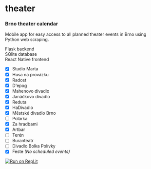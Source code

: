 # theater

### Brno theater calendar
Mobile app for easy access to all planned theater events in Brno using Python web scraping.

Flask backend<br>
SQlite database<br>
React Native frontend

- [x] Studio Marta
- [x] Husa na provázku
- [x] Radost
- [x] D'epog
- [x] Mahenovo divadlo
- [x] Janáčkovo divadlo
- [x] Reduta
- [x] HaDivadlo
- [x] Městské divadlo Brno
- [ ] Polárka
- [x] Za hradbami
- [x] Artbar
- [ ] Terén
- [ ] Buranteatr
- [ ] Divadlo Bolka Polívky
- [x] Feste <em>(No scheduled events)</em>

[![Run on Repl.it](https://repl.it/badge/github/bachmarek/theater)](https://repl.it/github/bachmarek/theater)
